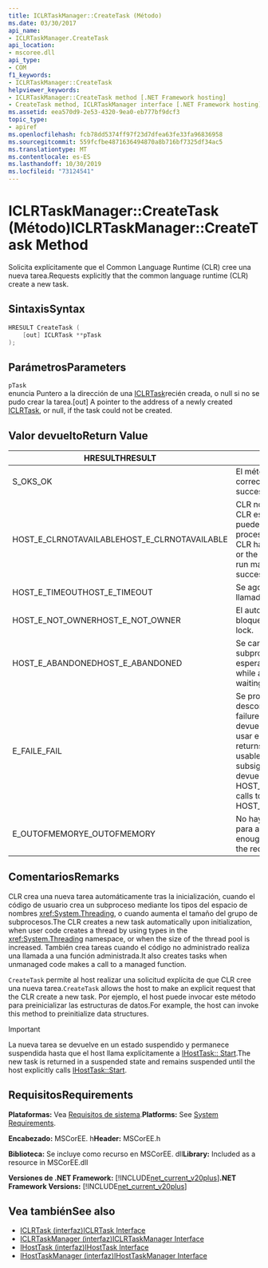 ```yaml
---
title: ICLRTaskManager::CreateTask (Método)
ms.date: 03/30/2017
api_name:
- ICLRTaskManager.CreateTask
api_location:
- mscoree.dll
api_type:
- COM
f1_keywords:
- ICLRTaskManager::CreateTask
helpviewer_keywords:
- ICLRTaskManager::CreateTask method [.NET Framework hosting]
- CreateTask method, ICLRTaskManager interface [.NET Framework hosting]
ms.assetid: eea570d9-2e53-4320-9ea0-eb777bf9dcf3
topic_type:
- apiref
ms.openlocfilehash: fcb78dd5374ff97f23d7dfea63fe33fa96836958
ms.sourcegitcommit: 559fcfbe4871636494870a8b716bf7325df34ac5
ms.translationtype: MT
ms.contentlocale: es-ES
ms.lasthandoff: 10/30/2019
ms.locfileid: "73124541"
---
```

# <a name="iclrtaskmanagercreatetask-method"></a><span data-ttu-id="40e1b-102">ICLRTaskManager::CreateTask (Método)</span><span class="sxs-lookup"><span data-stu-id="40e1b-102">ICLRTaskManager::CreateTask Method</span></span>
<span data-ttu-id="40e1b-103">Solicita explícitamente que el Common Language Runtime (CLR) cree una nueva tarea.</span><span class="sxs-lookup"><span data-stu-id="40e1b-103">Requests explicitly that the common language runtime (CLR) create a new task.</span></span>  
  
## <a name="syntax"></a><span data-ttu-id="40e1b-104">Sintaxis</span><span class="sxs-lookup"><span data-stu-id="40e1b-104">Syntax</span></span>  
  
```cpp  
HRESULT CreateTask (  
    [out] ICLRTask **pTask  
);  
```  
  
## <a name="parameters"></a><span data-ttu-id="40e1b-105">Parámetros</span><span class="sxs-lookup"><span data-stu-id="40e1b-105">Parameters</span></span>  
 `pTask`  
 <span data-ttu-id="40e1b-106">enuncia Puntero a la dirección de una [ICLRTask](../../../../docs/framework/unmanaged-api/hosting/iclrtask-interface.md)recién creada, o null si no se pudo crear la tarea.</span><span class="sxs-lookup"><span data-stu-id="40e1b-106">[out] A pointer to the address of a newly created [ICLRTask](../../../../docs/framework/unmanaged-api/hosting/iclrtask-interface.md), or null, if the task could not be created.</span></span>  
  
## <a name="return-value"></a><span data-ttu-id="40e1b-107">Valor devuelto</span><span class="sxs-lookup"><span data-stu-id="40e1b-107">Return Value</span></span>  
  
|<span data-ttu-id="40e1b-108">HRESULT</span><span class="sxs-lookup"><span data-stu-id="40e1b-108">HRESULT</span></span>|<span data-ttu-id="40e1b-109">Descripción</span><span class="sxs-lookup"><span data-stu-id="40e1b-109">Description</span></span>|  
|-------------|-----------------|  
|<span data-ttu-id="40e1b-110">S_OK</span><span class="sxs-lookup"><span data-stu-id="40e1b-110">S_OK</span></span>|<span data-ttu-id="40e1b-111">El método se devolvió correctamente.</span><span class="sxs-lookup"><span data-stu-id="40e1b-111">The method returned successfully.</span></span>|  
|<span data-ttu-id="40e1b-112">HOST_E_CLRNOTAVAILABLE</span><span class="sxs-lookup"><span data-stu-id="40e1b-112">HOST_E_CLRNOTAVAILABLE</span></span>|<span data-ttu-id="40e1b-113">CLR no se ha cargado en un proceso o CLR está en un estado en el que no puede ejecutar código administrado ni procesar la llamada correctamente.</span><span class="sxs-lookup"><span data-stu-id="40e1b-113">The CLR has not been loaded into a process, or the CLR is in a state in which it cannot run managed code or process the call successfully.</span></span>|  
|<span data-ttu-id="40e1b-114">HOST_E_TIMEOUT</span><span class="sxs-lookup"><span data-stu-id="40e1b-114">HOST_E_TIMEOUT</span></span>|<span data-ttu-id="40e1b-115">Se agotó el tiempo de espera de la llamada.</span><span class="sxs-lookup"><span data-stu-id="40e1b-115">The call timed out.</span></span>|  
|<span data-ttu-id="40e1b-116">HOST_E_NOT_OWNER</span><span class="sxs-lookup"><span data-stu-id="40e1b-116">HOST_E_NOT_OWNER</span></span>|<span data-ttu-id="40e1b-117">El autor de la llamada no posee el bloqueo.</span><span class="sxs-lookup"><span data-stu-id="40e1b-117">The caller does not own the lock.</span></span>|  
|<span data-ttu-id="40e1b-118">HOST_E_ABANDONED</span><span class="sxs-lookup"><span data-stu-id="40e1b-118">HOST_E_ABANDONED</span></span>|<span data-ttu-id="40e1b-119">Se canceló un evento mientras un subproceso o fibra bloqueados estaba esperando en él.</span><span class="sxs-lookup"><span data-stu-id="40e1b-119">An event was canceled while a blocked thread or fiber was waiting on it.</span></span>|  
|<span data-ttu-id="40e1b-120">E_FAIL</span><span class="sxs-lookup"><span data-stu-id="40e1b-120">E_FAIL</span></span>|<span data-ttu-id="40e1b-121">Se produjo un error grave desconocido.</span><span class="sxs-lookup"><span data-stu-id="40e1b-121">An unknown catastrophic failure occurred.</span></span> <span data-ttu-id="40e1b-122">Cuando un método devuelve E_FAIL, el CLR ya no se puede usar en el proceso.</span><span class="sxs-lookup"><span data-stu-id="40e1b-122">When a method returns E_FAIL, the CLR is no longer usable within the process.</span></span> <span data-ttu-id="40e1b-123">Las llamadas subsiguientes a métodos de hospedaje devuelven HOST_E_CLRNOTAVAILABLE.</span><span class="sxs-lookup"><span data-stu-id="40e1b-123">Subsequent calls to hosting methods return HOST_E_CLRNOTAVAILABLE.</span></span>|  
|<span data-ttu-id="40e1b-124">E_OUTOFMEMORY</span><span class="sxs-lookup"><span data-stu-id="40e1b-124">E_OUTOFMEMORY</span></span>|<span data-ttu-id="40e1b-125">No hay suficiente memoria disponible para asignar el recurso solicitado.</span><span class="sxs-lookup"><span data-stu-id="40e1b-125">Not enough memory is available to allocate the requested resource.</span></span>|  
  
## <a name="remarks"></a><span data-ttu-id="40e1b-126">Comentarios</span><span class="sxs-lookup"><span data-stu-id="40e1b-126">Remarks</span></span>  
 <span data-ttu-id="40e1b-127">CLR crea una nueva tarea automáticamente tras la inicialización, cuando el código de usuario crea un subproceso mediante los tipos del espacio de nombres <xref:System.Threading>, o cuando aumenta el tamaño del grupo de subprocesos.</span><span class="sxs-lookup"><span data-stu-id="40e1b-127">The CLR creates a new task automatically upon initialization, when user code creates a thread by using types in the <xref:System.Threading> namespace, or when the size of the thread pool is increased.</span></span> <span data-ttu-id="40e1b-128">También crea tareas cuando el código no administrado realiza una llamada a una función administrada.</span><span class="sxs-lookup"><span data-stu-id="40e1b-128">It also creates tasks when unmanaged code makes a call to a managed function.</span></span>  
  
 <span data-ttu-id="40e1b-129">`CreateTask` permite al host realizar una solicitud explícita de que CLR cree una nueva tarea.</span><span class="sxs-lookup"><span data-stu-id="40e1b-129">`CreateTask` allows the host to make an explicit request that the CLR create a new task.</span></span> <span data-ttu-id="40e1b-130">Por ejemplo, el host puede invocar este método para preinicializar las estructuras de datos.</span><span class="sxs-lookup"><span data-stu-id="40e1b-130">For example, the host can invoke this method to preinitialize data structures.</span></span>  
  
> [!IMPORTANT]
> <span data-ttu-id="40e1b-131">La nueva tarea se devuelve en un estado suspendido y permanece suspendida hasta que el host llama explícitamente a [IHostTask:: Start](../../../../docs/framework/unmanaged-api/hosting/ihosttask-start-method.md).</span><span class="sxs-lookup"><span data-stu-id="40e1b-131">The new task is returned in a suspended state and remains suspended until the host explicitly calls [IHostTask::Start](../../../../docs/framework/unmanaged-api/hosting/ihosttask-start-method.md).</span></span>  
  
## <a name="requirements"></a><span data-ttu-id="40e1b-132">Requisitos</span><span class="sxs-lookup"><span data-stu-id="40e1b-132">Requirements</span></span>  
 <span data-ttu-id="40e1b-133">**Plataformas:** Vea [Requisitos de sistema](../../../../docs/framework/get-started/system-requirements.md).</span><span class="sxs-lookup"><span data-stu-id="40e1b-133">**Platforms:** See [System Requirements](../../../../docs/framework/get-started/system-requirements.md).</span></span>  
  
 <span data-ttu-id="40e1b-134">**Encabezado:** MSCorEE. h</span><span class="sxs-lookup"><span data-stu-id="40e1b-134">**Header:** MSCorEE.h</span></span>  
  
 <span data-ttu-id="40e1b-135">**Biblioteca:** Se incluye como recurso en MSCorEE. dll</span><span class="sxs-lookup"><span data-stu-id="40e1b-135">**Library:** Included as a resource in MSCorEE.dll</span></span>  
  
 <span data-ttu-id="40e1b-136">**Versiones de .NET Framework:** [!INCLUDE[net_current_v20plus](../../../../includes/net-current-v20plus-md.md)]</span><span class="sxs-lookup"><span data-stu-id="40e1b-136">**.NET Framework Versions:** [!INCLUDE[net_current_v20plus](../../../../includes/net-current-v20plus-md.md)]</span></span>  
  
## <a name="see-also"></a><span data-ttu-id="40e1b-137">Vea también</span><span class="sxs-lookup"><span data-stu-id="40e1b-137">See also</span></span>

- [<span data-ttu-id="40e1b-138">ICLRTask (interfaz)</span><span class="sxs-lookup"><span data-stu-id="40e1b-138">ICLRTask Interface</span></span>](../../../../docs/framework/unmanaged-api/hosting/iclrtask-interface.md)
- [<span data-ttu-id="40e1b-139">ICLRTaskManager (interfaz)</span><span class="sxs-lookup"><span data-stu-id="40e1b-139">ICLRTaskManager Interface</span></span>](../../../../docs/framework/unmanaged-api/hosting/iclrtaskmanager-interface.md)
- [<span data-ttu-id="40e1b-140">IHostTask (interfaz)</span><span class="sxs-lookup"><span data-stu-id="40e1b-140">IHostTask Interface</span></span>](../../../../docs/framework/unmanaged-api/hosting/ihosttask-interface.md)
- [<span data-ttu-id="40e1b-141">IHostTaskManager (interfaz)</span><span class="sxs-lookup"><span data-stu-id="40e1b-141">IHostTaskManager Interface</span></span>](../../../../docs/framework/unmanaged-api/hosting/ihosttaskmanager-interface.md)
